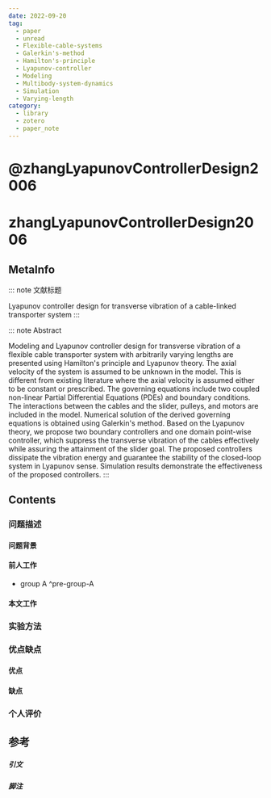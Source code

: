```yaml
---
date: 2022-09-20
tag:
  - paper
  - unread
  - Flexible-cable-systems
  - Galerkin's-method
  - Hamilton's-principle
  - Lyapunov-controller
  - Modeling
  - Multibody-system-dynamics
  - Simulation
  - Varying-length
category:
  - library
  - zotero
  - paper_note
---
```


# @zhangLyapunovControllerDesign2006


# zhangLyapunovControllerDesign2006

## MetaInfo

::: note 文献标题

 Lyapunov controller design for transverse vibration of a cable-linked transporter system
:::

::: note Abstract

Modeling and Lyapunov controller design for transverse vibration of a flexible cable transporter system with arbitrarily varying lengths are presented using Hamilton's principle and Lyapunov theory. The axial velocity of the system is assumed to be unknown in the model. This is different from existing literature where the axial velocity is assumed either to be constant or prescribed. The governing equations include two coupled non-linear Partial Differential Equations (PDEs) and boundary conditions. The interactions between the cables and the slider, pulleys, and motors are included in the model. Numerical solution of the derived governing equations is obtained using Galerkin's method. Based on the Lyapunov theory, we propose two boundary controllers and one domain point-wise controller, which suppress the transverse vibration of the cables effectively while assuring the attainment of the slider goal. The proposed controllers dissipate the vibration energy and guarantee the stability of the closed-loop system in Lyapunov sense. Simulation results demonstrate the effectiveness of the proposed controllers.
:::


## Contents

### 问题描述

#### 问题背景

#### 前人工作

- group A ^pre-group-A


#### 本文工作

### 实验方法



### 优点缺点

#### 优点

#### 缺点

### 个人评价

## 参考

##### 引文



##### 脚注
